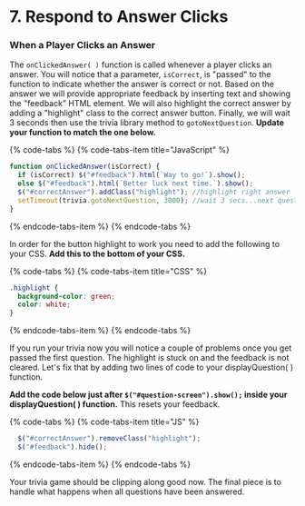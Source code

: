 # 7. Respond to Answer Clicks

### When a Player Clicks an Answer

The `onClickedAnswer( )` function is called whenever a player clicks an answer. You will notice that a parameter, `isCorrect`, is "passed" to the function to indicate whether the answer is correct or not. Based on the answer we will provide appropriate feedback by inserting text and showing the "feedback" HTML element. We will also highlight the correct answer by adding a "highlight" class to the correct answer button. Finally, we will wait 3 seconds then use the trivia library method to `gotoNextQuestion`. **Update your function to match the one below.**

{% code-tabs %}
{% code-tabs-item title="JavaScript" %}
```javascript
function onClickedAnswer(isCorrect) {
  if (isCorrect) $("#feedback").html(`Way to go!`).show();
  else $("#feedback").html(`Better luck next time.`).show();
  $("#correctAnswer").addClass("highlight"); //highlight right answer
  setTimeout(trivia.gotoNextQuestion, 3000); //wait 3 secs...next question
}

```
{% endcode-tabs-item %}
{% endcode-tabs %}

In order for the button highlight to work you need to add the following to your CSS. **Add this to the bottom of your CSS.**

{% code-tabs %}
{% code-tabs-item title="CSS" %}
```css
.highlight {
  background-color: green;
  color: white;
}

```
{% endcode-tabs-item %}
{% endcode-tabs %}

If you run your trivia now you will notice a couple of problems once you get passed the first question. The highlight is stuck on and the feedback is not cleared. Let's fix that by adding two lines of code to your displayQuestion\( \) function.

**Add the code below just after `$("#question-screen").show();` inside your displayQuestion\( \) function.** This resets your feedback.

{% code-tabs %}
{% code-tabs-item title="JS" %}
```javascript
  $("#correctAnswer").removeClass("highlight");
  $("#feedback").hide();
```
{% endcode-tabs-item %}
{% endcode-tabs %}

Your trivia game should be clipping along good now. The final piece is to handle what happens when all questions have been answered.

